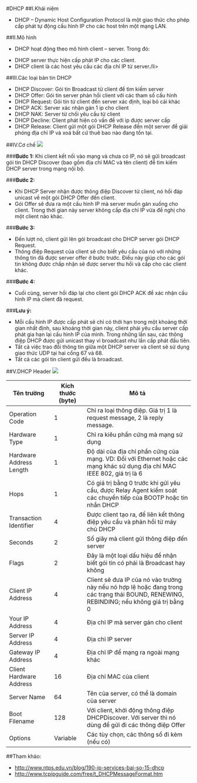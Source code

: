 #DHCP
##I.Khái niệm
- DHCP – Dynamic Host Configuration Protocol là một giao thức cho phép cấp phát tự động cấu hình IP cho các host trên một mạng LAN.

##II.Mô hình
- DHCP hoạt động theo mô hình client – server. Trong đó:
<ul>
  <li>DHCP server thực hiện cấp phát IP cho các client.</li>
  <li>DHCP client là các host yêu cầu các địa chỉ IP từ server./li>
  </ul>
  
##III.Các loại bản tin DHCP
- DHCP Discover: Gói tin Broadcast từ client để tìm kiếm server
- DHCP Offer: Gói tin server phản hồi client với các tham số cấu hình
- DHCP Request: Gói tin từ client đến server xác định, loại bỏ cái khác
- DHCP ACK: Server xác nhận gán 1 ip cho client
- DHCP NAK: Server từ chối yêu cầu từ client
- DHCP Decline: Client phát hiện có vấn đề với ip được server cấp
- DHCP Release: Client gửi một gói DHCP Release đến một server để giải phóng địa chỉ IP và xoá bất cứ thuê bao nào đang tồn tại.

##IV.Cơ chế
<img src="http://i.imgur.com/qGxobnV.png">

###**Bước 1:**
Khi client kết nối vào mạng và chưa có IP, nó sẽ gửi broadcast gói tin DHCP Discover (bao gồm địa chỉ MAC và tên client) để tìm kiếm DHCP server trong mạng nội bộ.

###**Bước 2:**
- Khi DHCP Server nhận được thông điệp Discover từ client, nó hồi đáp unicast về một gói DHCP Offer đến client.
- Gói Offer sẽ đưa ra một cấu hình IP mà server muốn gán xuống cho client. Trong thời gian này server không cấp địa chỉ IP vừa đề nghị cho một client nào khác.

###**Bước 3:**
- Đến lượt nó, client gửi lên gói broadcast cho DHCP server gói DHCP Request.
- Thông điệp Request của client sẽ cho biết yêu cầu của nó với những thông tin đã được server offer ở bước trước. Điều này giúp cho các gói tin không được chấp nhận sẽ được server thu hồi và cấp cho các client khác.

###**Bước 4:**
- Cuối cùng, server hồi đáp lại cho client gói DHCP ACK để xác nhận cấu hình IP mà client đã request.

###**Lưu ý:**
- Mỗi cấu hình IP được cấp phát sẽ chỉ có thời hạn trong một khoảng thời gian nhất định, sau khoảng thời gian này, client phải yêu cầu server cấp phát gia hạn lại cấu hình IP của mình. Trong những lần sau, các thông điệp DHCP được gửi unicast thay vì broadcast như lần cấp phát đầu tiên.
- Tất cả việc trao đổi thông tin giữa một DHCP server và client sẽ sử dụng giao thức UDP tại hai cổng 67 và 68.
- Tất cả các gói tin client gửi đều là broadcast.

##V.DHCP Header
<img src="http://i.imgur.com/jcvXk5i.png">

| Tên trường | Kích thước (byte) | Mô tả |
|------------|-------------------|-------|
| Operation Code | 1 | Chỉ ra loại thông điệp. Giá trị 1 là request message, 2 là reply message. |
| Hardware Type | 1 | Chỉ ra kiêu phần cứng mà mạng sử dụng |
| Hardware Address Length | 1 |  Độ dài của địa chỉ phần cứng của mạng. VD: Đối với Ethernet hoặc các mạng khác sử dụng địa chỉ MAC IEEE 802, giá trị là 6 |
| Hops | 1 | Có giá trị bằng 0 trước khi gửi yêu cầu, được Relay Agent kiểm soát các chuyển tiếp của BOOTP hoặc tin nhắn DHCP |
| Transaction Identifier | 4 | Được client tạo ra, để liên kết thông điệp yêu cầu và phản hồi từ máy chủ DHCP |
| Seconds | 2 | Số giây mà client gửi thông điệp đến server |
| Flags | 2 | Đây là một loại dấu hiệu để nhận biết gói tin có phải là Broadcast hay không |
| Client IP Address | 4 | Client sẽ đưa IP của nó vào trường này nếu nó hợp lệ hoặc đang trong các trạng thái BOUND, RENEWING, REBINDING; nếu không giá trị bằng 0 |
| Your IP Address | 4 | Địa chỉ IP mà server gán cho client |
| Server IP Address | 4 | Địa chỉ IP server |
| Gateway IP Address | 4 | Địa chỉ IP để mạng ra ngoài mạng khác |
| Client Hardware Address | 16 | Địa chỉ MAC của client |
| Server Name | 64 | Tên của server, có thể là domain của server |
| Boot Filename | 128 | Với client, khởi động thông điệp DHCPDiscover. Với server thì nó dùng để gửi đi các thông điệp Offer |
| Options | Variable | Các tùy chọn, các thông số đi kèm (nếu có) |
##Tham khảo:
- http://www.ntps.edu.vn/blog/190-ip-services-bai-so-15-dhcp
- http://www.tcpipguide.com/free/t_DHCPMessageFormat.htm
